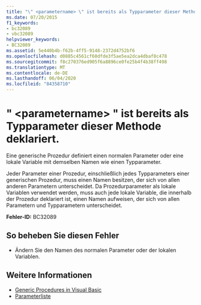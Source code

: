 ```yaml
---
title: "\" <parametername> \" ist bereits als Typparameter dieser Methode deklariert."
ms.date: 07/20/2015
f1_keywords:
- bc32089
- vbc32089
helpviewer_keywords:
- BC32089
ms.assetid: 5e440b4b-f62b-4ff5-9148-2372d4752bf6
ms.openlocfilehash: d0885c4561cf60dfde3f5ae5ea2dca4dbaf8c478
ms.sourcegitcommit: f8c270376ed905f6a8896ce0fe25b4f4b38ff498
ms.translationtype: MT
ms.contentlocale: de-DE
ms.lasthandoff: 06/04/2020
ms.locfileid: "84358710"
---
```

# <a name="parametername-is-already-declared-as-a-type-parameter-of-this-method"></a>" \<parametername> " ist bereits als Typparameter dieser Methode deklariert.
Eine generische Prozedur definiert einen normalen Parameter oder eine lokale Variable mit demselben Namen wie einen Typparameter.  
  
 Jeder Parameter einer Prozedur, einschließlich jedes Typparameters einer generischen Prozedur, muss einen Namen besitzen, der sich von allen anderen Parametern unterscheidet. Da Prozedurparameter als lokale Variablen verwendet werden, muss auch jede lokale Variable, die innerhalb der Prozedur deklariert ist, einen Namen aufweisen, der sich von allen Parametern und Typparametern unterscheidet.  
  
 **Fehler-ID:** BC32089  
  
## <a name="to-correct-this-error"></a>So beheben Sie diesen Fehler  
  
- Ändern Sie den Namen des normalen Parameter oder der lokalen Variablen.  
  
## <a name="see-also"></a>Weitere Informationen

- [Generic Procedures in Visual Basic](../programming-guide/language-features/data-types/generic-procedures.md)
- [Parameterliste](../language-reference/statements/parameter-list.md)
